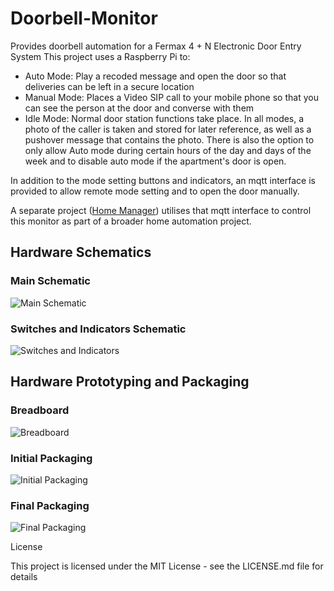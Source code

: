 # Doorbell-Monitor
Provides doorbell automation for a Fermax 4 + N Electronic Door Entry System 
This project uses a Raspberry Pi to:
* Auto Mode: Play a recoded message and open the door so that deliveries can be left in a secure location
* Manual Mode: Places a Video SIP call to your mobile phone so that you can see the person at the door and converse with them
* Idle Mode: Normal door station functions take place.
In all modes, a photo of the caller is taken and stored for later reference, as well as a pushover message that contains the photo. There is also the option to only allow Auto mode during certain hours of the day and days of the week and to disable auto mode if the apartment's door is open.

In addition to the mode setting buttons and indicators, an mqtt interface is provided to allow remote mode setting and to open the door manually.

A separate project ([Home Manager](https://github.com/roscoe81/Home-Manager)) utilises that mqtt interface to control this monitor as part of a broader home automation project.

## Hardware Schematics
### Main Schematic
![Main Schematic](https://github.com/roscoe81/Doorbell-Monitor/blob/master/Schematics%20and%20Photos/Doorbell%202_schem.png)

### Switches and Indicators Schematic
![Switches and Indicators](https://github.com/roscoe81/Doorbell-Monitor/blob/master/Schematics%20and%20Photos/Doorbell%20Switches_Indicators_schem.png)

## Hardware Prototyping and Packaging
### Breadboard
![Breadboard](https://github.com/roscoe81/Doorbell-Monitor/blob/master/Schematics%20and%20Photos/IMG_3064.png)
### Initial Packaging
![Initial Packaging](https://github.com/roscoe81/Doorbell-Monitor/blob/master/Schematics%20and%20Photos/IMG_1352.png)
### Final Packaging
![Final Packaging](https://github.com/roscoe81/Doorbell-Monitor/blob/master/Schematics%20and%20Photos/IMG_3065.png)


License

This project is licensed under the MIT License - see the LICENSE.md file for details

